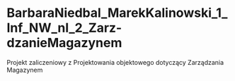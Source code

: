 # BarbaraNiedbal_MarekKalinowski_1_Inf_NW_nl_2_Zarz-dzanieMagazynem

Projekt zaliczeniowy z Projektowania objektowego dotyczący Zarządzania Magazynem
